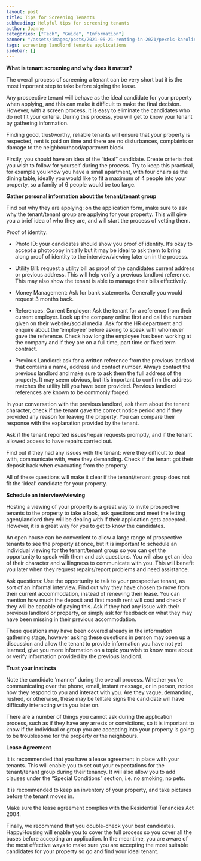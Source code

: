 ```yaml
---
layout: post
title: Tips for Screening Tenants
subheading: Helpful tips for screening tenants
author: Joanne
categories: ["Tech", "Guide", "Information"]
banner: "/assets/images/posts/2021-06-21-renting-in-2021/pexels-karolina-grabowska-4498122.jpg"
tags: screening landlord tenants applications
sidebar: []
---
```


**What is tenant screening and why does it matter?**

The overall process of screening a tenant can be very short but it is the most important step to take before signing the lease.

Any prospective tenant will behave as the ideal candidate for your property when applying, and this can make it difficult to make the final decision. However, with a screen process, it is easy to eliminate the candidates who do not fit your criteria. During this process, you will get to know your tenant by gathering information.

Finding good, trustworthy, reliable tenants will ensure that your property is respected, rent is paid on time and there are no disturbances, complaints or damage to the neighbourhood/apartment block.

Firstly, you should have an idea of the “ideal” candidate. Create criteria that you wish to follow for yourself during the process. Try to keep this practical, for example you know you have a small apartment, with four chairs as the dining table, ideally you would like to fit a maximum of 4 people into your property, so a family of 6 people would be too large.


**Gather personal information about the tenant/tenant group**

Find out why they are applying: on the application form, make sure to ask why the tenant/tenant group are applying for your property. This will give you a brief idea of who they are, and will start the process of vetting them.

Proof of identity:
- Photo ID: your candidates should show you proof of identity. It’s okay to accept a photocopy initially but it may be ideal to ask them to bring along proof of identity to the interview/viewing later on in the process.
  
- Utility Bill: request a utility bill as proof of the candidates current address or previous address. This will help verify a previous landlord reference. This may also show the tenant is able to manage their bills effectively.

- Money Management: Ask for bank statements. Generally you would request 3 months back.

- References:
Current Employer: Ask the tenant for a reference from their current employer. Look up the company online first and call the number given on their website/social media. Ask for the HR department and enquire about the ‘employee’ before asking to speak with whomever gave the reference. Check how long the employee has been working at the company and if they are on a full time, part time or fixed term contract.

- Previous Landlord: ask for a written reference from the previous landlord that contains a name, address and contact number. Always contact the previous landlord and make sure to ask them the full address of the property. It may seem obvious, but it’s important to confirm the address matches the utility bill you have been provided. Previous landlord references are known to be commonly forged. 
 
In your conversation with the previous landlord, ask them about the tenant character, check if the tenant gave the correct notice period and if they provided any reason for leaving the property. You can compare their response with the explanation provided by the tenant. 

Ask if the tenant reported issues/repair requests promptly, and if the tenant allowed access to have repairs carried out.

Find out if they had any issues with the tenant: were they difficult to deal with, communicate with, were they demanding. Check if the tenant got their deposit back when evacuating from the property.

All of these questions will make it clear if the tenant/tenant group does not fit the ‘ideal’ candidate for your property.

**Schedule an interview/viewing**

Hosting a viewing of your property is a great way to invite prospective tenants to the property to take a look, ask questions and meet the letting agent/landlord they will be dealing with if their application gets accepted. However, it is a great way for you to get to know the candidates. 

An open house can be convenient to allow a large range of prospective tenants to see the property at once, but it is important to schedule an individual viewing for the tenant/tenant group so you can get the opportunity to speak with them and ask questions. You will also get an idea of their character and willingness to communicate with you. This will benefit you later when they request repairs/report problems and need assistance.

Ask questions: Use the opportunity to talk to your prospective tenant, as sort of an informal interview. Find out why they have chosen to move from their current accommodation, instead of renewing their lease. You can mention how much the deposit and first month rent will cost and check if they will be capable of paying this. Ask if they had any issue with their previous landlord or property, or simply ask for feedback on what they may have been missing in their previous accommodation.

These questions may have been covered already in the information gathering stage, however asking these questions in person may open up a discussion and allow the tenant to provide information you have not yet learned, give you more information on a topic you wish to know more about or verify information provided by the previous landlord.

**Trust your instincts**

Note the candidate ‘manner’ during the overall process. Whether you’re communicating over the phone, email, instant message, or in person, notice how they respond to you and interact with you. Are they vague, demanding, rushed, or otherwise, these may be telltale signs the candidate will have difficulty interacting with you later on.

There are a number of things you cannot ask during the application process, such as if they have any arrests or convictions, so it is important to know if the individual or group you are accepting into your property is going to be troublesome for the property or the neighbours.

**Lease Agreement**

It is recommended that you have a lease agreement in place with your tenants. This will enable you to set out your expectations for the tenant/tenant group during their tenancy. It will also allow you to add clauses under the “Special Conditions” section, i.e. no smoking, no pets. 

It is recommended to keep an inventory of your property, and take pictures before the tenant moves in. 

Make sure the lease agreement complies with the Residential Tenancies Act 2004.

Finally, we recommend that you double-check your best candidates. HappyHousing will enable you to cover the full process so you cover all the bases before accepting an application. In the meantime, you are aware of the most effective ways to make sure you are accepting the most suitable candidates for your property so go and find your ideal tenant.
